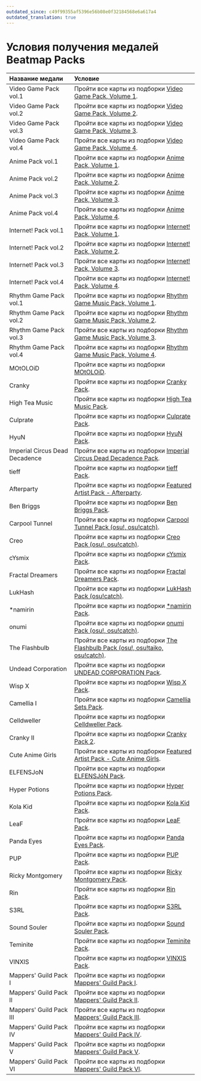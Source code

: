 ```yaml
---
outdated_since: c49f99355af5396e56b08e0f32184568e6a617a4
outdated_translation: true
---
```


# Условия получения медалей Beatmap Packs

| Название медали | Условие |
| :-- | :-- |
| Video Game Pack vol.1 | Пройти все карты из подборки [Video Game Pack, Volume 1](https://osu.ppy.sh/beatmaps/packs/40). |
| Video Game Pack vol.2 | Пройти все карты из подборки [Video Game Pack, Volume 2](https://osu.ppy.sh/beatmaps/packs/48). |
| Video Game Pack vol.3 | Пройти все карты из подборки [Video Game Pack, Volume 3](https://osu.ppy.sh/beatmaps/packs/70). |
| Video Game Pack vol.4 | Пройти все карты из подборки [Video Game Pack, Volume 4](https://osu.ppy.sh/beatmaps/packs/364). |
| Anime Pack vol.1 | Пройти все карты из подборки [Anime Pack, Volume 1](https://osu.ppy.sh/beatmaps/packs/43). |
| Anime Pack vol.2 | Пройти все карты из подборки [Anime Pack, Volume 2](https://osu.ppy.sh/beatmaps/packs/49). |
| Anime Pack vol.3 | Пройти все карты из подборки [Anime Pack, Volume 3](https://osu.ppy.sh/beatmaps/packs/207). |
| Anime Pack vol.4 | Пройти все карты из подборки [Anime Pack, Volume 4](https://osu.ppy.sh/beatmaps/packs/363). |
| Internet! Pack vol.1 | Пройти все карты из подборки [Internet! Pack, Volume 1](https://osu.ppy.sh/beatmaps/packs/42). |
| Internet! Pack vol.2 | Пройти все карты из подборки [Internet! Pack, Volume 2](https://osu.ppy.sh/beatmaps/packs/93). |
| Internet! Pack vol.3 | Пройти все карты из подборки [Internet! Pack, Volume 3](https://osu.ppy.sh/beatmaps/packs/209). |
| Internet! Pack vol.4 | Пройти все карты из подборки [Internet! Pack, Volume 4](https://osu.ppy.sh/beatmaps/packs/366). |
| Rhythm Game Pack vol.1 | Пройти все карты из подборки [Rhythm Game Music Pack, Volume 1](https://osu.ppy.sh/beatmaps/packs/41). |
| Rhythm Game Pack vol.2 | Пройти все карты из подборки [Rhythm Game Music Pack, Volume 2](https://osu.ppy.sh/beatmaps/packs/94). |
| Rhythm Game Pack vol.3 | Пройти все карты из подборки [Rhythm Game Music Pack, Volume 3](https://osu.ppy.sh/beatmaps/packs/208). |
| Rhythm Game Pack vol.4 | Пройти все карты из подборки [Rhythm Game Music Pack, Volume 4](https://osu.ppy.sh/beatmaps/packs/365). |
| MOtOLOiD | Пройти все карты из подборки [MOtOLOiD](https://osu.ppy.sh/beatmaps/packs/1284). |
| Cranky | Пройти все карты из подборки [Cranky Pack](https://osu.ppy.sh/beatmaps/packs/1437). |
| High Tea Music | Пройти все карты из подборки [High Tea Music Pack](https://osu.ppy.sh/beatmaps/packs/1480). |
| Culprate | Пройти все карты из подборки [Culprate Pack](https://osu.ppy.sh/beatmaps/packs/1535). |
| HyuN | Пройти все карты из подборки [HyuN Pack](https://osu.ppy.sh/beatmaps/packs/1581). |
| Imperial Circus Dead Decadence | Пройти все карты из подборки [Imperial Circus Dead Decadence Pack](https://osu.ppy.sh/beatmaps/packs/1688). |
| tieff | Пройти все карты из подборки [tieff Pack](https://osu.ppy.sh/beatmaps/packs/1649). |
| Afterparty | Пройти все карты из подборки [Featured Artist Pack - Afterparty](https://osu.ppy.sh/beatmaps/packs/1542). |
| Ben Briggs | Пройти все карты из подборки [Ben Briggs Pack](https://osu.ppy.sh/beatmaps/packs/1687). |
| Carpool Tunnel | Пройти все карты из подборки [Carpool Tunnel Pack (osu!, osu!catch)](https://osu.ppy.sh/beatmaps/packs/1805). |
| Creo | Пройти все карты из подборки [Creo Pack (osu!, osu!catch)](https://osu.ppy.sh/beatmaps/packs/1807). |
| cYsmix | Пройти все карты из подборки [cYsmix Pack](https://osu.ppy.sh/beatmaps/packs/1808). |
| Fractal Dreamers | Пройти все карты из подборки [Fractal Dreamers Pack](https://osu.ppy.sh/beatmaps/packs/1809). |
| LukHash | Пройти все карты из подборки [LukHash Pack (osu!catch)](https://osu.ppy.sh/beatmaps/packs/1758). |
| \*namirin | Пройти все карты из подборки [\*namirin Pack](https://osu.ppy.sh/beatmaps/packs/1704). |
| onumi | Пройти все карты из подборки [onumi Pack (osu!, osu!catch)](https://osu.ppy.sh/beatmaps/packs/1804). |
| The Flashbulb | Пройти все карты из подборки [The Flashbulb Pack (osu!, osu!taiko, osu!catch)](https://osu.ppy.sh/beatmaps/packs/1762). |
| Undead Corporation | Пройти все карты из подборки [UNDEAD CORPORATION Pack](https://osu.ppy.sh/beatmaps/packs/1810). |
| Wisp X | Пройти все карты из подборки [Wisp X Pack](https://osu.ppy.sh/beatmaps/packs/1806). |
| Camellia I | Пройти все карты из подборки [Camellia Sets Pack](https://osu.ppy.sh/beatmaps/packs/2051). |
| Celldweller | Пройти все карты из подборки [Celldweller Pack](https://osu.ppy.sh/beatmaps/packs/2040). |
| Cranky II | Пройти все карты из подборки [Cranky Pack 2](https://osu.ppy.sh/beatmaps/packs/2049). |
| Cute Anime Girls | Пройти все карты из подборки [Featured Artist Pack - Cute Anime Girls](https://osu.ppy.sh/beatmaps/packs/2031). |
| ELFENSJoN | Пройти все карты из подборки [ELFENSJóN Pack](https://osu.ppy.sh/beatmaps/packs/2047). |
| Hyper Potions | Пройти все карты из подборки [Hyper Potions Pack](https://osu.ppy.sh/beatmaps/packs/2037). |
| Kola Kid | Пройти все карты из подборки [Kola Kid Pack](https://osu.ppy.sh/beatmaps/packs/2044). |
| LeaF | Пройти все карты из подборки [LeaF Pack](https://osu.ppy.sh/beatmaps/packs/2039). |
| Panda Eyes | Пройти все карты из подборки [Panda Eyes Pack](https://osu.ppy.sh/beatmaps/packs/2043). |
| PUP | Пройти все карты из подборки [PUP Pack](https://osu.ppy.sh/beatmaps/packs/2048). |
| Ricky Montgomery | Пройти все карты из подборки [Ricky Montgomery Pack](https://osu.ppy.sh/beatmaps/packs/2046). |
| Rin | Пройти все карты из подборки [Rin Pack](https://osu.ppy.sh/beatmaps/packs/1759). |
| S3RL | Пройти все карты из подборки [S3RL Pack](https://osu.ppy.sh/beatmaps/packs/2045). |
| Sound Souler | Пройти все карты из подборки [Sound Souler Pack](https://osu.ppy.sh/beatmaps/packs/2038). |
| Teminite | Пройти все карты из подборки [Teminite Pack](https://osu.ppy.sh/beatmaps/packs/2042). |
| VINXIS | Пройти все карты из подборки [VINXIS Pack](https://osu.ppy.sh/beatmaps/packs/2041). |
| Mappers' Guild Pack I | Пройти все карты из подборки [Mappers' Guild Pack I](https://osu.ppy.sh/beatmaps/packs/1365). |
| Mappers' Guild Pack II | Пройти все карты из подборки [Mappers' Guild Pack II](https://osu.ppy.sh/beatmaps/packs/1450). |
| Mappers' Guild Pack III | Пройти все карты из подборки [Mappers' Guild Pack III](https://osu.ppy.sh/beatmaps/packs/1689). |
| Mappers' Guild Pack IV | Пройти все карты из подборки [Mappers' Guild Pack IV](https://osu.ppy.sh/beatmaps/packs/1757). |
| Mappers' Guild Pack V | Пройти все карты из подборки [Mappers' Guild Pack V](https://osu.ppy.sh/beatmaps/packs/2032). |
| Mappers' Guild Pack VI | Пройти все карты из подборки [Mappers' Guild Pack VI](https://osu.ppy.sh/beatmaps/packs/2033). |

